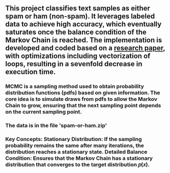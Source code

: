## This project classifies text samples as either spam or ham (non-spam). It leverages labeled data to achieve high accuracy, which eventually saturates once the balance condition of the Markov Chain is reached. The implementation is developed and coded based on a [research paper](Research_Paper.pdf), with optimizations including vectorization of loops, resulting in a sevenfold decrease in execution time.

### MCMC is a sampling method used to obtain probability distribution functions (pdfs) based on given information. The core idea is to simulate draws from pdfs to allow the Markov Chain to grow, ensuring that the next sampling point depends on the current sampling point.

### The data is in the file 'spam-or-ham.zip'

### Key Concepts: Stationary Distribution: If the sampling probability remains the same after many iterations, the distribution reaches a stationary state. Detailed Balance Condition: Ensures that the Markov Chain has a stationary distribution that converges to the target distribution 𝑝(𝑥).
